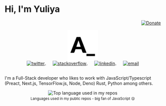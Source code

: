 # Hi, I'm Yuliya

<div align="right">
  <a href="https://aralroca.com/donate">
    <img src="https://img.shields.io/badge/$-support-ff69b4.svg?style=flat" alt="Donate" />
  </a>
</div>

<p align="center">
  <a href="https://aralroca.com">
    <img width="100" src="https://github.com/aralroca/aralroca.com/raw/master/public/images/logo.svg" alt="logo" />
  </a>
</p>

<p align="center" style="margin: -20px 0 30px">
   <a href="https://twitter.com/aralroca" target="_blank" style='margin-right:10px'>
    <img align="center" src="https://cdn.jsdelivr.net/npm/simple-icons@3.0.1/icons/twitter.svg" alt="twitter" height="22px" width="22px" />
  </a>
  &nbsp;&nbsp;
  <a href="https://stackoverflow.com/users/4467741/aral-roca" target="_blank" style='margin-right:10px'>
    <img align="center" src="https://cdn.jsdelivr.net/npm/simple-icons@3.0.1/icons/stackoverflow.svg" alt="stackoverflow" height="22px" width="22px" />
  </a>
  &nbsp;&nbsp;
  <a href="https://www.linkedin.com/in/aral-roca-gomez-3b536bb1/" target="_blank" style='margin-right:10px'>
    <img align="center" src="https://cdn.jsdelivr.net/npm/simple-icons@3.0.1/icons/linkedin.svg" alt="linkedin" height="22px" width="22px" />
  </a>
  &nbsp;&nbsp;
  <a href="mailto:contact@aralroca.com" target="_blank">
    <img align="center" src="https://cdn.jsdelivr.net/npm/simple-icons@3.0.1/icons/protonmail.svg" alt="email" height="22px" width="22px" />
  </a>
</p>

I'm a Full-Stack developer who likes to work with JavaScript/Typescript (Preact, Next.js, TensorFlow.js, Node, Deno) Rust, Python among others. 

<div align="center">
  <img width="" src="https://github-readme-stats.vercel.app/api/top-langs/?username=JuliiaKom=compact&hide_title=1&card_width=300" alt="Top language used in my repos" />
  <br />
  <small>Languages used in my public repos - big fan of JavaScript 😛</small>
  <br />
  <br />
</div>

<!--
**JuliiaKom/JuliiaKom** is a ✨ _special_ ✨ repository because its `README.md` (this file) appears on your GitHub profile.

Here are some ideas to get you started:

- 🔭 I’m currently working on ...
- 🌱 I’m currently learning ...
- 👯 I’m looking to collaborate on ...
- 🤔 I’m looking for help with ...
- 💬 Ask me about ...
- 📫 How to reach me: ...
- 😄 Pronouns: ...
- ⚡ Fun fact: ...
-->
